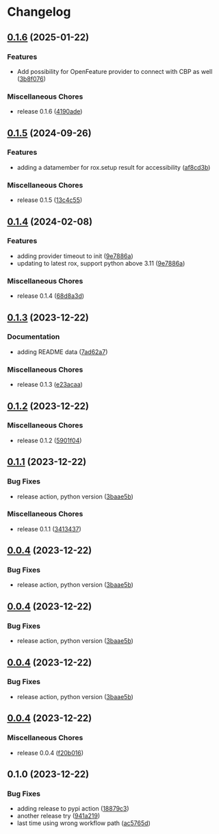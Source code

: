# Changelog

## [0.1.6](https://github.com/rollout/cloudbees-openfeature-provider-python/compare/v0.1.5...v0.1.6) (2025-01-22)


### Features

* Add possibility for OpenFeature provider to connect with CBP as well ([3b8f076](https://github.com/rollout/cloudbees-openfeature-provider-python/commit/3b8f076e2a47211d7043cd2f05cead455a5fd544))


### Miscellaneous Chores

* release 0.1.6 ([4190ade](https://github.com/rollout/cloudbees-openfeature-provider-python/commit/4190ade8d81566a19df0be01eb5ccbd628c9a691))

## [0.1.5](https://github.com/rollout/cloudbees-openfeature-provider-python/compare/v0.1.4...v0.1.5) (2024-09-26)


### Features

* adding a datamember for rox.setup result for accessibility ([af8cd3b](https://github.com/rollout/cloudbees-openfeature-provider-python/commit/af8cd3b770e9a70fb7fd0aeac36bce876a512e20))


### Miscellaneous Chores

* release 0.1.5 ([13c4c55](https://github.com/rollout/cloudbees-openfeature-provider-python/commit/13c4c55787631c73b02c333581e0f3d5225e3114))

## [0.1.4](https://github.com/rollout/cloudbees-openfeature-provider-python/compare/v0.1.3...v0.1.4) (2024-02-08)


### Features

* adding provider timeout to init ([9e7886a](https://github.com/rollout/cloudbees-openfeature-provider-python/commit/9e7886ae1b8ad63a1410eedf614f73d1eabbc86e))
* updating to latest rox, support python above 3.11 ([9e7886a](https://github.com/rollout/cloudbees-openfeature-provider-python/commit/9e7886ae1b8ad63a1410eedf614f73d1eabbc86e))


### Miscellaneous Chores

* release 0.1.4 ([68d8a3d](https://github.com/rollout/cloudbees-openfeature-provider-python/commit/68d8a3da7ba1756c9a9fce97ec4caa2020340f77))

## [0.1.3](https://github.com/rollout/cloudbees-openfeature-provider-python/compare/v0.1.2...v0.1.3) (2023-12-22)


### Documentation

* adding README data ([7ad62a7](https://github.com/rollout/cloudbees-openfeature-provider-python/commit/7ad62a7209d1887d1244501de68443c963b8d67a))


### Miscellaneous Chores

* release 0.1.3 ([e23acaa](https://github.com/rollout/cloudbees-openfeature-provider-python/commit/e23acaa9c4d99944139dbe6268523adef0c3fd7d))

## [0.1.2](https://github.com/rollout/cloudbees-openfeature-provider-python/compare/v0.1.1...v0.1.2) (2023-12-22)


### Miscellaneous Chores

* release 0.1.2 ([5901f04](https://github.com/rollout/cloudbees-openfeature-provider-python/commit/5901f04cabaed85f58fc07935064aba0033b6ab2))

## [0.1.1](https://github.com/rollout/cloudbees-openfeature-provider-python/compare/v0.0.4...v0.1.1) (2023-12-22)


### Bug Fixes

* release action, python version ([3baae5b](https://github.com/rollout/cloudbees-openfeature-provider-python/commit/3baae5b315d7e295bd29d42da9cd30ea48d11277))


### Miscellaneous Chores

* release 0.1.1 ([3413437](https://github.com/rollout/cloudbees-openfeature-provider-python/commit/341343717ff8b403cb487b2bb0baec76cb09375c))

## [0.0.4](https://github.com/rollout/cloudbees-openfeature-provider-python/compare/v0.0.4...v0.0.4) (2023-12-22)


### Bug Fixes

* release action, python version ([3baae5b](https://github.com/rollout/cloudbees-openfeature-provider-python/commit/3baae5b315d7e295bd29d42da9cd30ea48d11277))

## [0.0.4](https://github.com/rollout/cloudbees-openfeature-provider-python/compare/v0.0.4...v0.0.4) (2023-12-22)


### Bug Fixes

* release action, python version ([3baae5b](https://github.com/rollout/cloudbees-openfeature-provider-python/commit/3baae5b315d7e295bd29d42da9cd30ea48d11277))

## [0.0.4](https://github.com/rollout/cloudbees-openfeature-provider-python/compare/v0.0.4...v0.0.4) (2023-12-22)


### Bug Fixes

* release action, python version ([3baae5b](https://github.com/rollout/cloudbees-openfeature-provider-python/commit/3baae5b315d7e295bd29d42da9cd30ea48d11277))

## [0.0.4](https://github.com/rollout/cloudbees-openfeature-provider-python/compare/v0.1.0...v0.0.4) (2023-12-22)


### Miscellaneous Chores

* release 0.0.4 ([f20b016](https://github.com/rollout/cloudbees-openfeature-provider-python/commit/f20b016414674ccc249f400a0fae13d9f61581d3))

## 0.1.0 (2023-12-22)


### Bug Fixes

* adding release to pypi action ([18879c3](https://github.com/rollout/cloudbees-openfeature-provider-python/commit/18879c3e2ba79fe9a55560d8340f2894328196fa))
* another release try ([941a219](https://github.com/rollout/cloudbees-openfeature-provider-python/commit/941a219ca43371a40790ff8df48d1fa00c3594b6))
* last time using wrong workflow path ([ac5765d](https://github.com/rollout/cloudbees-openfeature-provider-python/commit/ac5765d175d1cc6f3eea1d30f12d20a04c799121))
